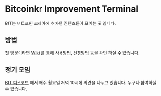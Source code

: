 # Bitcoinkr Improvement Terminal

BIT는 비트코인 코리아에 추가될 컨텐츠들이 모이는 곳 입니다.

## 방법

첫 방문이라면 [Wiki](https://github.com/bitcoinkrorg/Bitcoinkr-Improvement-Terminal/wiki) 를 통해 사용방법, 신청방법 등을 확인 하실 수 있습니다.

## 정기 모임

[BIT 디스코드](https://discord.gg/YQdyuCcxZH) 에서 매주 월요일 저녁 10시에 의견을 나누고 있습니다.
누구나 참여하실 수 있습니다.
